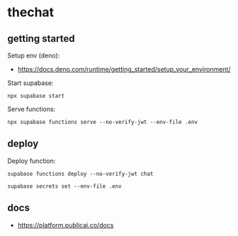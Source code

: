 # thechat

## getting started

Setup env (deno):

- https://docs.deno.com/runtime/getting_started/setup_your_environment/

Start supabase:

```shell
npx supabase start
```

Serve functions:

```shell
npx supabase functions serve --no-verify-jwt --env-file .env
```

## deploy

Deploy function:

```shell
supabase functions deploy --no-verify-jwt chat
```

```shell
supabase secrets set --env-file .env
```

## docs

- https://platform.publicai.co/docs
